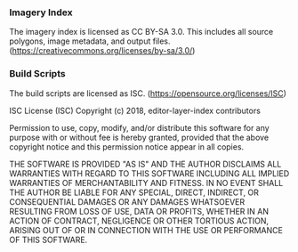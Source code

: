 ### Imagery Index

The imagery index is licensed as CC BY-SA 3.0.  This includes all source polygons, image metadata, and output files.
(https://creativecommons.org/licenses/by-sa/3.0/)

### Build Scripts

The build scripts are licensed as ISC.
(https://opensource.org/licenses/ISC)

ISC License (ISC)
Copyright (c) 2018, editor-layer-index contributors

Permission to use, copy, modify, and/or distribute this software for any purpose with or without fee is hereby granted, provided that the above copyright notice and this permission notice appear in all copies.

THE SOFTWARE IS PROVIDED "AS IS" AND THE AUTHOR DISCLAIMS ALL WARRANTIES WITH REGARD TO THIS SOFTWARE INCLUDING ALL IMPLIED WARRANTIES OF MERCHANTABILITY AND FITNESS. IN NO EVENT SHALL THE AUTHOR BE LIABLE FOR ANY SPECIAL, DIRECT, INDIRECT, OR CONSEQUENTIAL DAMAGES OR ANY DAMAGES WHATSOEVER RESULTING FROM LOSS OF USE, DATA OR PROFITS, WHETHER IN AN ACTION OF CONTRACT, NEGLIGENCE OR OTHER TORTIOUS ACTION, ARISING OUT OF OR IN CONNECTION WITH THE USE OR PERFORMANCE OF THIS SOFTWARE.
